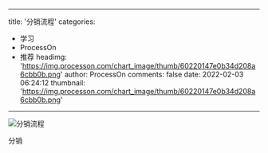
---
title: '分销流程'
categories: 
 - 学习
 - ProcessOn
 - 推荐
headimg: 'https://img.processon.com/chart_image/thumb/60220147e0b34d208a6cbb0b.png'
author: ProcessOn
comments: false
date: 2022-02-03 06:24:12
thumbnail: 'https://img.processon.com/chart_image/thumb/60220147e0b34d208a6cbb0b.png'
---

<div>   
<img class="thumb" alt="分销流程" src="https://img.processon.com/chart_image/thumb/60220147e0b34d208a6cbb0b.png" referrerpolicy="no-referrer">
<p>分销</p>  
</div>
            
